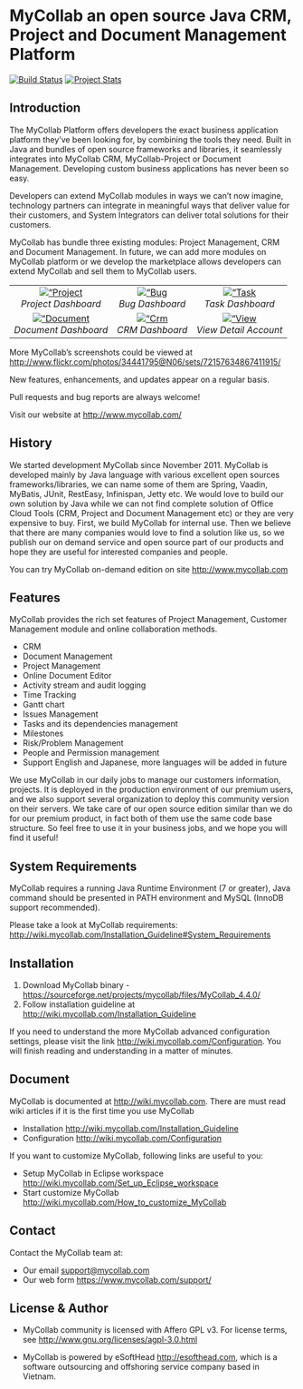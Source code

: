 # MyCollab an open source Java CRM, Project and Document Management Platform
[![Build Status](https://drone.io/github.com/esofthead/mycollab/status.png)](https://drone.io/github.com/esofthead/mycollab/latest) [![Project Stats](https://www.openhub.net/p/mycollab/widgets/project_thin_badge.gif)](https://www.openhub.net/p/mycollab)

## Introduction
The MyCollab Platform offers developers the exact business application platform they’ve been looking for, by combining the tools they need. Built in Java and bundles of open source frameworks and libraries, it seamlessly integrates into MyCollab CRM, MyCollab-Project or Document Management. Developing custom business applications has never been so easy.

Developers can extend MyCollab modules in ways we can’t now imagine, technology partners can integrate in meaningful ways that deliver value for their customers, and System Integrators can deliver total solutions for their customers.

MyCollab has bundle three existing modules: Project Management, CRM and Document Management. In future, we can add more modules on MyCollab platform or we develop the marketplace allows developers can extend MyCollab and sell them to MyCollab users.

<table>
  <tr>
    <td align="center">
      <a href="https://farm6.staticflickr.com/5441/9407986524_9866299746_o.png" target="_blank" title=“Project Dashboard”>
        <img src="https://farm6.staticflickr.com/5441/9407986524_a594109ce4_m.jpg" alt=“Project Dashboard”>
      </a>
      <br />
      <em>Project Dashboard</em>
    </td>
    <td align="center">
      <a href="https://farm4.staticflickr.com/3723/10020843993_16d1bca76e_o.png" target="_blank" title=“Bug Dashboard”>
        <img src="https://farm4.staticflickr.com/3723/10020843993_c653a0067b_m.jpg" alt=“Bug Dashboard>
      </a>
      <br />
      <em>Bug Dashboard</em>
    </td>
    <td align="center">
      <a href="https://farm8.staticflickr.com/7305/9405229619_b4986ea702_o.png" target="_blank" title=“Task Dashboard”>
        <img src="https://farm8.staticflickr.com/7305/9405229619_38a94156f1_m.jpg" alt=“Task Dashboard>
      </a>
      <br />
      <em>Task Dashboard</em>
    </td>
  </tr>
  <tr>
    <td align="center">
      <a href="https://farm6.staticflickr.com/5491/10020715166_cff0668e13_o.png" target="_blank" title=“Document Management”>
        <img src="https://farm6.staticflickr.com/5491/10020715166_a018202e3f_m.jpg" alt=“Document Management“>
      </a>
      <br />
      <em>Document Dashboard</em>
    </td>
    <td align="center">
      <a href="https://farm8.staticflickr.com/7396/10020730193_785b530483_o.png" target="_blank" title=“Crm Dashboard”>
        <img src="https://farm8.staticflickr.com/7396/10020730193_37a2e2fa7d_m.jpg" alt=“Crm Dashboard“>
      </a>
      <br />
      <em>CRM Dashboard</em>
    </td>
    <td align="center">
      <a href="https://farm4.staticflickr.com/3828/9407988736_c9b5758838_o.png" target="_blank" title=“View Account”>
        <img src="https://farm4.staticflickr.com/3828/9407988736_49cbba6dcf_m.jpg" alt=“View Account“>
      </a>
      <br />
      <em>View Detail Account</em>
    </td>
  </tr>
</table>

More MyCollab’s screenshots could be viewed at http://www.flickr.com/photos/34441795@N06/sets/72157634867411915/

New features, enhancements, and updates appear on a regular basis.

Pull requests and bug reports are always welcome!

Visit our website at http://www.mycollab.com/

## History
We started development MyCollab since November 2011. MyCollab is developed mainly by Java language with various excellent open sources frameworks/libraries, we can name some of them are Spring, Vaadin, MyBatis, JUnit, RestEasy, Infinispan, Jetty etc. We would love to build our own solution by Java while we can not find complete solution of Office Cloud Tools (CRM, Project and Document Management etc) or they are very expensive to buy. First, we build MyCollab for internal use. Then we believe that there are many companies would love to find a solution like us, so we publish our on demand service and open source part of our products and hope they are useful for interested companies and people.

You can try MyCollab on-demand edition on site http://www.mycollab.com

## Features
MyCollab provides the rich set features of Project Management, Customer Management module and online collaboration methods.
  * CRM
  * Document Management
  * Project Management
  * Online Document Editor
  * Activity stream and audit logging
  * Time Tracking
  * Gantt chart
  * Issues Management
  * Tasks and its dependencies management
  * Milestones
  * Risk/Problem Management
  * People and Permission management
  * Support English and Japanese, more languages will be added in future

We use MyCollab in our daily jobs to manage our customers information, projects. It is deployed in the production environment of our premium users, and we also support several organization to deploy this community version on their servers. We take care of our open source edition similar than we do for our premium product, in fact both of them use the same code base structure. So feel free to use it in your business jobs, and we hope you will find it useful!

## System Requirements
MyCollab requires a running Java Runtime Environment (7 or greater), Java command should be presented in PATH environment and MySQL (InnoDB support recommended).

Please take a look at MyCollab requirements:
    http://wiki.mycollab.com/Installation_Guideline#System_Requirements

## Installation
1. Download MyCollab binary - https://sourceforge.net/projects/mycollab/files/MyCollab_4.4.0/
2. Follow installation guideline at http://wiki.mycollab.com/Installation_Guideline

If you need to understand the more MyCollab advanced configuration settings, please visit the link http://wiki.mycollab.com/Configuration. You will finish reading and understanding in a matter of minutes.

## Document
MyCollab is documented at http://wiki.mycollab.com. There are must read wiki articles if it is the first time you use MyCollab
* Installation http://wiki.mycollab.com/Installation_Guideline
* Configuration http://wiki.mycollab.com/Configuration

If you want to customize MyCollab, following links are useful to you:
* Setup MyCollab in Eclipse workspace http://wiki.mycollab.com/Set_up_Eclipse_workspace
* Start customize MyCollab http://wiki.mycollab.com/How_to_customize_MyCollab

## Contact
Contact the MyCollab team at:
* Our email support@mycollab.com
* Our web form https://www.mycollab.com/support/

## License & Author

* MyCollab community is licensed with Affero GPL v3. For license terms, see http://www.gnu.org/licenses/agpl-3.0.html

* MyCollab is powered by eSoftHead http://esofthead.com, which is a software outsourcing and offshoring service company based in Vietnam.
